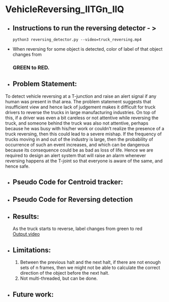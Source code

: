 # VehicleReversing_IITGn_IIQ


* ## Instructions to run the reversing detector - >

      python3 reversing_detector.py --video=truck_reversing.mp4 

* When reversing for some object is detected, color of label of that object changes from 
  ### GREEN to RED.
* ## Problem Statement:
To detect vehicle reversing at a T-junction and raise an alert signal if any human was present in that area. The problem statement suggests that insufficient view and hence lack of judgement makes it difficult for truck drivers to reverse the trucks in large manufacturing industries. On top of this, if a driver was even a bit careless or not attentive while reversing the truck, and someone behind the truck was also not attentive, perhaps because he was busy with his/her work or couldn’t realize the presence of a truck reversing, then this could lead to a severe mishap. If the frequency of trucks moving in and out of the industry is large, then the probability of occurrence of such an event increases, and which can be dangerous because its consequence could be as bad as loss of life. Hence we are required to design an alert system that will raise an alarm whenever reversing happens at the T-joint so that everyone is aware of the same, and hence safe.

* ## Pseudo Code for Centroid tracker:
* ## Pseudo Code for Reversing detection
* ## Results:
     As the truck starts to reverse, label changes from green to red </br>
     [Output video](https://drive.google.com/file/d/1LQa1HwsG1Zy99FlIjpyexHj5GHMzz9dD/view?usp=sharing)
* ## Limitations:
  1. Between the previous halt and the next halt, if there are not enough sets of n frames, then we might not be able to calculate the correct direction of the object before the next halt.
  2. Not multi-threaded, but can be done.

* ## Future work:
